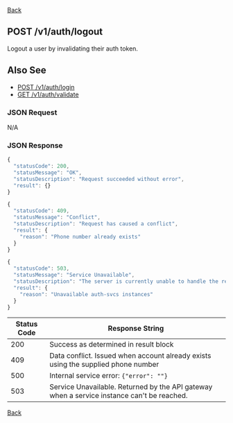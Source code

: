 [Back](README.md)

## POST /v1/auth/logout

Logout a user by invalidating their auth token.

## Also See
* [POST /v1/auth/login](./api-login-v1.md)
* [GET /v1/auth/validate](./api-validate-v1.md)

### JSON Request

N/A

### JSON Response

```javascript
{
  "statusCode": 200,
  "statusMessage": "OK",
  "statusDescription": "Request succeeded without error",
  "result": {}
}
```

```javascript
{
  "statusCode": 409,
  "statusMessage": "Conflict",
  "statusDescription": "Request has caused a conflict",
  "result": {
    "reason": "Phone number already exists"
  }
}
```

```javascript
{
  "statusCode": 503,
  "statusMessage": "Service Unavailable",
  "statusDescription": "The server is currently unable to handle the request due to a temporary overloading or maintenance of the server. The implication is that this is a temporary condition which will be alleviated after some delay",
  "result": {
    "reason": "Unavailable auth-svcs instances"
  }
}
```

Status Code | Response String
--- | ---
200 | Success as determined in result block
409 | Data conflict. Issued when account already exists using the supplied phone number
500 |	Internal service error: ```{"error": ""}```
503 | Service Unavailable. Returned by the API gateway when a service instance can't be reached.

[Back](README.md)
